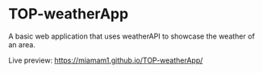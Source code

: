 # TOP-weatherApp
A basic web application that uses weatherAPI to showcase the weather of an area.


Live preview: https://miamam1.github.io/TOP-weatherApp/
